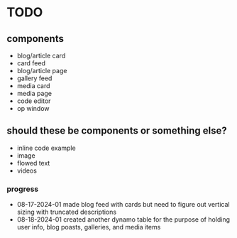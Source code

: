 # TODO

## components

- blog/article card
- card feed
- blog/article page
- gallery feed
- media card
- media page
- code editor
- op window

## should these be components or something else?

- inline code example
- image
- flowed text
- videos

### progress

- 08-17-2024-01 made blog feed with cards but need to figure out vertical sizing with truncated descriptions
- 08-18-2024-01 created another dynamo table for the purpose of holding user info, blog poasts, galleries, and media items
